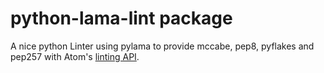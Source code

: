 # python-lama-lint package

A nice python Linter using pylama to provide mccabe, pep8, pyflakes and pep257 with Atom's [linting API](https://github.com/atom-community/linter).
